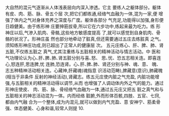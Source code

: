 大自然的混元气逐渐从人体浅表层向内深入渗透。它主
要练人之躯体部分。躯体有皮、肉、筋、脉、骨五个层
次,把它们都练通,经络气血融为一体,混为一家,便
增强了体内之气对身体充养之深度与广度。躯体各部分
气充足,功能得以加强,身形便日趋健美。由于练形神
庄要抻筋拔骨,所以它在六步功中,练起来最为吃力。练
形神庄以后,气渗入肌肉、骨骼,这些地方敏感度提高
了,就可以感觉到自身肌肉、骨骼的状况了。形神庄虽
然也部分地牵动了脏真,但还需要通过五庄去练脏真
之气。须知练形神庄功成,则已超出了正常人的健康层
次。
五元庄练心、肝、脾、肺、肾五脏,不仅练五脏之
真气,尤其注重练与五脏相关的精神活动与情志活动。中
医和气功理论认为心､肝､脾､肺､肾五脏分别与喜､怒、
思､忧、恐五志相关连。即喜连心,怒连肝,思连脾,忧
连肺,恐连肾。心､肝､脾､肺、肾还分别与神、魂、意、
魄、志五种精神活动相关连。心藏神,肝藏魂(魂指意
识活动范畴),脾藏意(意识),肺藏魄 (相当于非条件
反射的神经活动),肾藏志。练五元庄使内脏之气充盈,
内脏功能增强,与五脏相关的精神活动得以调节,从而
也增强了人调动体内外之气的能力。通过形神庄使皮、
肉、筋、脉、骨经络气血融为一体,通过五元庄又把五
脏之真气和与五脏相关的神志活动混为一体。内而经络
脏腑,外而形体百骸,四肢、五官、七窍,都由内气融
合为一个整体,成为内混元,就可以做到内气充盈、意
安神宁、筋柔骨强、体态健美、心身和谐,较常人则提
10.
